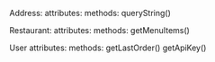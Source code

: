 Address:
    attributes:
    methods:
        queryString()

Restaurant:
    attributes:
    methods:
        getMenuItems()


User
    attributes:
    methods:
        getLastOrder()
        getApiKey()
        